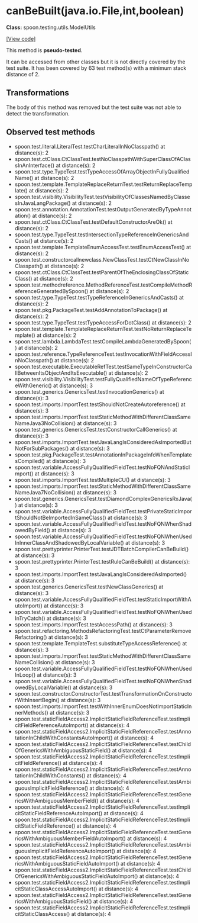 # canBeBuilt(java.io.File,int,boolean)

**Class:** spoon.testing.utils.ModelUtils

[[View code]](https://github.com/INRIA/spoon/blob/fd878bc71b73fc1da82356eaa6578f760c70f0de/src/main/java//spoon/testing/utils/ModelUtils.java#L108)

This method is **pseudo-tested**.


It can be accessed from other classes but it is not directly covered by the test suite. 
It has been covered by 63 test method(s) with a minimum stack distance of 2.

## Transformations

The body of this method was removed but the test suite was not able to detect the transformation.



## Observed test methods

* spoon.test.literal.LiteralTest.testCharLiteralInNoClasspath() at distance(s): 2
* spoon.test.ctClass.CtClassTest.testNoClasspathWithSuperClassOfAClassInAnInterface() at distance(s): 2
* spoon.test.type.TypeTest.testTypeAccessOfArrayObjectInFullyQualifiedName() at distance(s): 2
* spoon.test.template.TemplateReplaceReturnTest.testReturnReplaceTemplate() at distance(s): 2
* spoon.test.visibility.VisibilityTest.testVisibilityOfClassesNamedByClassesInJavaLangPackage() at distance(s): 2
* spoon.test.annotation.AnnotationTest.testOutputGeneratedByTypeAnnotation() at distance(s): 2
* spoon.test.ctClass.CtClassTest.testDefaultConstructorAreOk() at distance(s): 2
* spoon.test.type.TypeTest.testIntersectionTypeReferenceInGenericsAndCasts() at distance(s): 2
* spoon.test.template.TemplateEnumAccessTest.testEnumAccessTest() at distance(s): 2
* spoon.test.constructorcallnewclass.NewClassTest.testCtNewClassInNoClasspath() at distance(s): 2
* spoon.test.ctClass.CtClassTest.testParentOfTheEnclosingClassOfStaticClass() at distance(s): 2
* spoon.test.methodreference.MethodReferenceTest.testCompileMethodReferenceGeneratedBySpoon() at distance(s): 2
* spoon.test.type.TypeTest.testTypeReferenceInGenericsAndCasts() at distance(s): 2
* spoon.test.pkg.PackageTest.testAddAnnotationToPackage() at distance(s): 2
* spoon.test.type.TypeTest.testTypeAccessForDotClass() at distance(s): 2
* spoon.test.template.TemplateReplaceReturnTest.testNoReturnReplaceTemplate() at distance(s): 2
* spoon.test.lambda.LambdaTest.testCompileLambdaGeneratedBySpoon() at distance(s): 2
* spoon.test.reference.TypeReferenceTest.testInvocationWithFieldAccessInNoClasspath() at distance(s): 2
* spoon.test.executable.ExecutableRefTest.testSameTypeInConstructorCallBetweenItsObjectAndItsExecutable() at distance(s): 2
* spoon.test.visibility.VisibilityTest.testFullyQualifiedNameOfTypeReferenceWithGeneric() at distance(s): 3
* spoon.test.generics.GenericsTest.testInvocationGenerics() at distance(s): 3
* spoon.test.imports.ImportTest.testShouldNotCreateAutoreference() at distance(s): 3
* spoon.test.imports.ImportTest.testStaticMethodWithDifferentClassSameNameJava3NoCollision() at distance(s): 3
* spoon.test.generics.GenericsTest.testConstructorCallGenerics() at distance(s): 3
* spoon.test.imports.ImportTest.testJavaLangIsConsideredAsImportedButNotForSubPackages() at distance(s): 3
* spoon.test.pkg.PackageTest.testAnnotationInPackageInfoWhenTemplatesCompiled() at distance(s): 3
* spoon.test.variable.AccessFullyQualifiedFieldTest.testNoFQNAndStaticImport() at distance(s): 3
* spoon.test.imports.ImportTest.testMultipleCU() at distance(s): 3
* spoon.test.imports.ImportTest.testStaticMethodWithDifferentClassSameNameJava7NoCollision() at distance(s): 3
* spoon.test.generics.GenericsTest.testDiamondComplexGenericsRxJava() at distance(s): 3
* spoon.test.variable.AccessFullyQualifiedFieldTest.testPrivateStaticImportShouldNotBeImportedInSameClass() at distance(s): 3
* spoon.test.variable.AccessFullyQualifiedFieldTest.testNoFQNWhenShadowedByField() at distance(s): 3
* spoon.test.variable.AccessFullyQualifiedFieldTest.testNoFQNWhenUsedInInnerClassAndShadowedByLocalVariable() at distance(s): 3
* spoon.test.prettyprinter.PrinterTest.testJDTBatchCompilerCanBeBuild() at distance(s): 3
* spoon.test.prettyprinter.PrinterTest.testRuleCanBeBuild() at distance(s): 3
* spoon.test.imports.ImportTest.testJavaLangIsConsideredAsImported() at distance(s): 3
* spoon.test.generics.GenericsTest.testNewClassGenerics() at distance(s): 3
* spoon.test.variable.AccessFullyQualifiedFieldTest.testStaticImportWithAutoImport() at distance(s): 3
* spoon.test.variable.AccessFullyQualifiedFieldTest.testNoFQNWhenUsedInTryCatch() at distance(s): 3
* spoon.test.imports.ImportTest.testAccessPath() at distance(s): 3
* spoon.test.refactoring.MethodsRefactoringTest.testCtParameterRemoveRefactoring() at distance(s): 3
* spoon.test.template.TemplateTest.substituteTypeAccessReference() at distance(s): 3
* spoon.test.imports.ImportTest.testStaticMethodWithDifferentClassSameNameCollision() at distance(s): 3
* spoon.test.variable.AccessFullyQualifiedFieldTest.testNoFQNWhenUsedInLoop() at distance(s): 3
* spoon.test.variable.AccessFullyQualifiedFieldTest.testNoFQNWhenShadowedByLocalVariable() at distance(s): 3
* spoon.test.constructor.ConstructorTest.testTransformationOnConstructorWithInsertBegin() at distance(s): 3
* spoon.test.imports.ImportTest.testWithInnerEnumDoesNotImportStaticInnerMethods() at distance(s): 3
* spoon.test.staticFieldAccess2.ImplicitStaticFieldReferenceTest.testImplicitFieldReferenceAutoImport() at distance(s): 4
* spoon.test.staticFieldAccess2.ImplicitStaticFieldReferenceTest.testAnnotationInChildWithConstantsAutoImport() at distance(s): 4
* spoon.test.staticFieldAccess2.ImplicitStaticFieldReferenceTest.testChildOfGenericsWithAmbiguousStaticField() at distance(s): 4
* spoon.test.staticFieldAccess2.ImplicitStaticFieldReferenceTest.testImplicitFieldReference() at distance(s): 4
* spoon.test.staticFieldAccess2.ImplicitStaticFieldReferenceTest.testAnnotationInChildWithConstants() at distance(s): 4
* spoon.test.staticFieldAccess2.ImplicitStaticFieldReferenceTest.testAmbiguousImplicitFieldReference() at distance(s): 4
* spoon.test.staticFieldAccess2.ImplicitStaticFieldReferenceTest.testGenericsWithAmbiguousMemberField() at distance(s): 4
* spoon.test.staticFieldAccess2.ImplicitStaticFieldReferenceTest.testImplicitStaticFieldReferenceAutoImport() at distance(s): 4
* spoon.test.staticFieldAccess2.ImplicitStaticFieldReferenceTest.testImplicitStaticFieldReference() at distance(s): 4
* spoon.test.staticFieldAccess2.ImplicitStaticFieldReferenceTest.testGenericsWithAmbiguousMemberFieldAutoImport() at distance(s): 4
* spoon.test.staticFieldAccess2.ImplicitStaticFieldReferenceTest.testAmbiguousImplicitFieldReferenceAutoImport() at distance(s): 4
* spoon.test.staticFieldAccess2.ImplicitStaticFieldReferenceTest.testGenericsWithAmbiguousStaticFieldAutoImport() at distance(s): 4
* spoon.test.staticFieldAccess2.ImplicitStaticFieldReferenceTest.testChildOfGenericsWithAmbiguousStaticFieldAutoImport() at distance(s): 4
* spoon.test.staticFieldAccess2.ImplicitStaticFieldReferenceTest.testImplicitStaticClassAccessAutoImport() at distance(s): 4
* spoon.test.staticFieldAccess2.ImplicitStaticFieldReferenceTest.testGenericsWithAmbiguousStaticField() at distance(s): 4
* spoon.test.staticFieldAccess2.ImplicitStaticFieldReferenceTest.testImplicitStaticClassAccess() at distance(s): 4

